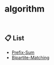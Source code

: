 # algorithm

<br/>

## :clipboard: List
- [Prefix-Sum](./prefix-sum)
- [Bipartite-Matching](./bipartite-matching)